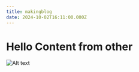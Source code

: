 ```yaml
---
title: makingblog
date: 2024-10-02T16:11:00.000Z
---
```

# Hello Content from other

![Alt text](/images/image.png)
